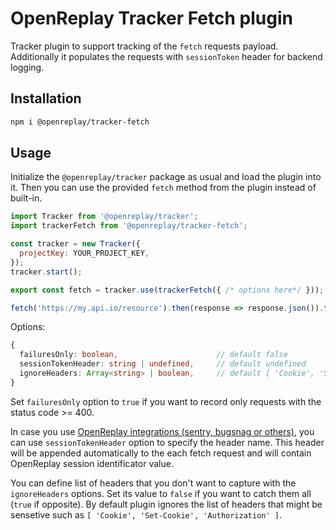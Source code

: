 # OpenReplay Tracker Fetch plugin

Tracker plugin to support tracking of the `fetch` requests payload.
Additionally it populates the requests with `sessionToken` header for backend logging.

## Installation

```bash
npm i @openreplay/tracker-fetch
```

## Usage

Initialize the `@openreplay/tracker` package as usual and load the plugin into it.
Then you can use the provided `fetch` method from the plugin instead of built-in.

```js
import Tracker from '@openreplay/tracker';
import trackerFetch from '@openreplay/tracker-fetch';

const tracker = new Tracker({
  projectKey: YOUR_PROJECT_KEY,
});
tracker.start();

export const fetch = tracker.use(trackerFetch({ /* options here*/ }));

fetch('https://my.api.io/resource').then(response => response.json()).then(body => console.log(body));
```

Options:
```ts
{
  failuresOnly: boolean,                      // default false
  sessionTokenHeader: string | undefined,     // default undefined
  ignoreHeaders: Array<string> | boolean,     // default [ 'Cookie', 'Set-Cookie', 'Authorization' ]
}

```

Set `failuresOnly` option to `true` if you want to record only requests with the status code >= 400.

In case you use [OpenReplay integrations (sentry, bugsnag or others)](https://docs.openreplay.com/integrations), you can use `sessionTokenHeader` option to specify the header name. This header will be appended automatically to the each fetch request and will contain OpenReplay session identificator value.

You can define list of headers that you don't want to capture with the `ignoreHeaders` options. Set its value to `false` if you want to catch them all (`true` if opposite). By default plugin ignores the list of headers that might be sensetive such as `[ 'Cookie', 'Set-Cookie', 'Authorization' ]`.

